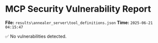 # MCP Security Vulnerability Report
**File:** `results\annealer_server\tool_definitions.json`
**Time:** `2025-06-21 04:15:47`

✅ No vulnerabilities detected.